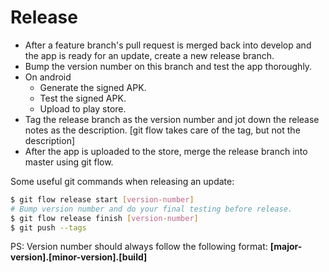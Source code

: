 # Release
- After a feature branch's pull request is merged back into develop and the app is ready for an update, create a new release branch.
- Bump the version number on this branch and test the app thoroughly.
- On android
    - Generate the signed APK.
    - Test the signed APK.
    - Upload to play store.
- Tag the release branch as the version number and jot down the release notes as the description. [git flow takes care of the tag, but not the description]
- After the app is uploaded to the store, merge the release branch into master using git flow.

Some useful git commands when releasing an update:
```sh
$ git flow release start [version-number]
# Bump version number and do your final testing before release.
$ git flow release finish [version-number]
$ git push --tags
```
PS: Version number should always follow the following format:    **[major-version].[minor-version].[build]**
